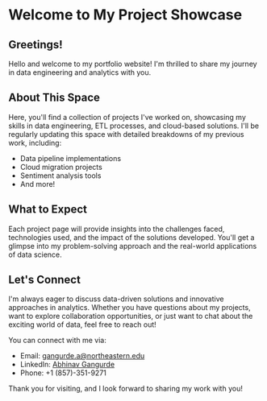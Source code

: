 # Welcome to My Project Showcase

## Greetings!

Hello and welcome to my portfolio website! I'm thrilled to share my journey in data engineering and analytics with you.

## About This Space

Here, you'll find a collection of projects I've worked on, showcasing my skills in data engineering, ETL processes, and cloud-based solutions. I'll be regularly updating this space with detailed breakdowns of my previous work, including:

- Data pipeline implementations
- Cloud migration projects
- Sentiment analysis tools
- And more!

## What to Expect

Each project page will provide insights into the challenges faced, technologies used, and the impact of the solutions developed. You'll get a glimpse into my problem-solving approach and the real-world applications of data science.

## Let's Connect

I'm always eager to discuss data-driven solutions and innovative approaches in analytics. Whether you have questions about my projects, want to explore collaboration opportunities, or just want to chat about the exciting world of data, feel free to reach out!

You can connect with me via:
- Email: gangurde.a@northeastern.edu
- LinkedIn: [Abhinav Gangurde](https://linkedin.com/in/abhinav-gangurde)
- Phone: +1 (857)-351-9271

Thank you for visiting, and I look forward to sharing my work with you!
